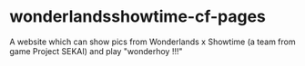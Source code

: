 # wonderlandsshowtime-cf-pages
A website which can show pics from Wonderlands x Showtime (a team from game Project SEKAI) and play "wonderhoy !!!" 
